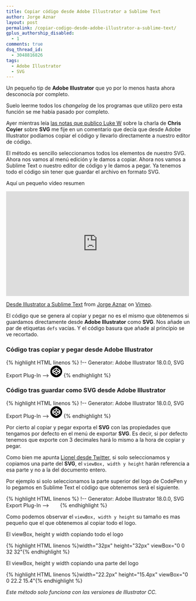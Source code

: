```yaml
---
title: Copiar código desde Adobe Illustrator a Sublime Text
author: Jorge Aznar
layout: post
permalink: /copiar-codigo-desde-adobe-illustrator-a-sublime-text/
gplus_authorship_disabled:
  - 1
comments: true
dsq_thread_id:
  - 3048816826
tags:
  - Adobe Illustrator
  - SVG
---
```

Un pequeño tip de **Adobe Illustrator** que yo por lo menos hasta ahora desconocía por completo.

<!--more-->

Suelo leerme todos los *changelog* de los programas que utilizo pero esta función se me había pasado por completo.

Ayer mientras leía [las notas que publico Luke W][1] sobre la charla de **Chris Coyier** sobre **SVG** me fije en un comentario que decía que desde Adobe Illustrator podíamos copiar el código y llevarlo directamente a nuestro editor de código.

El método es sencillo seleccionamos todos los elementos de nuestro SVG. Ahora nos vamos al menú edición y le damos a copiar. Ahora nos vamos a Sublime Text o nuestro editor de código y le damos a pegar. Ya tenemos todo el código sin tener que guardar el archivo en formato SVG.

Aquí un pequeño vídeo resumen

<iframe src="http://player.vimeo.com/video/107021194" width="500" height="286" frameborder="0" webkitallowfullscreen mozallowfullscreen allowfullscreen></iframe> <p><a href="http://vimeo.com/107021194">Desde Illustrator a Sublime Text</a> from <a href="http://vimeo.com/jorgeatgu">Jorge Aznar</a> on <a href="https://vimeo.com">Vimeo</a>.</p>


El código que se genera al copiar y pegar no es el mismo que obtenemos si guardamos directamente desde **Adobe Illustrator** como **SVG**. Nos añade un par de etiquetas `defs` vacías. Y el código basura que añade al principio se ve recortado.

### Código tras copiar y pegar desde Adobe Illustrator

{% highlight HTML linenos %}
!-- Generator: Adobe Illustrator 18.0.0, SVG Export Plug-In  -->
<svg version="1.1"
	 xmlns="http://www.w3.org/2000/svg" xmlns:xlink="http://www.w3.org/1999/xlink" xmlns:a="http://ns.adobe.com/AdobeSVGViewerExtensions/3.0/"
	 x="0px" y="0px" width="32px" height="32px" viewBox="0 0 32 32" enable-background="new 0 0 32 32" xml:space="preserve">
<defs>
</defs>
<circle cx="16" cy="16" r="16"/>
<polygon fill="none" stroke="#FFFFFF" stroke-width="2" stroke-linejoin="round" points="16.2,6.2 6.2,12.8 16.2,19.6 26.4,12.8 "/>
<polygon fill="none" stroke="#FFFFFF" stroke-width="2" stroke-linejoin="round" points="16.2,12.4 6.2,18.9 16.2,25.7 26.4,18.9
	"/>
<line fill="none" stroke="#FFFFFF" stroke-width="2" x1="16.2" y1="6.2" x2="16.2" y2="13.3"/>
<line fill="none" stroke="#FFFFFF" stroke-width="2" x1="16.2" y1="19.6" x2="16.2" y2="24.8"/>
<line fill="none" stroke="#FFFFFF" stroke-width="2" x1="6.2" y1="12.8" x2="6.2" y2="18.6"/>
<line fill="none" stroke="#FFFFFF" stroke-width="2" x1="26.4" y1="12.8" x2="26.4" y2="18.6"/>
</svg>
{% endhighlight %}

### Código tras guardar como SVG desde Adobe Illustrator

{% highlight HTML linenos %}
!-- Generator: Adobe Illustrator 18.0.0, SVG Export Plug-In  -->
<svg version="1.1"
	 xmlns="http://www.w3.org/2000/svg" xmlns:xlink="http://www.w3.org/1999/xlink" xmlns:a="http://ns.adobe.com/AdobeSVGViewerExtensions/3.0/"
	 x="0px" y="0px" width="32px" height="32px" viewBox="0 0 32 32" enable-background="new 0 0 32 32" xml:space="preserve">
<defs>
</defs>
<circle cx="16" cy="16" r="16"/>
<polygon fill="none" stroke="#FFFFFF" stroke-width="2" stroke-linejoin="round" points="16.2,6.2 6.2,12.8 16.2,19.6 26.4,12.8 "/>
<polygon fill="none" stroke="#FFFFFF" stroke-width="2" stroke-linejoin="round" points="16.2,12.4 6.2,18.9 16.2,25.7 26.4,18.9
	"/>
<line fill="none" stroke="#FFFFFF" stroke-width="2" x1="16.2" y1="6.2" x2="16.2" y2="13.3"/>
<line fill="none" stroke="#FFFFFF" stroke-width="2" x1="16.2" y1="19.6" x2="16.2" y2="24.8"/>
<line fill="none" stroke="#FFFFFF" stroke-width="2" x1="6.2" y1="12.8" x2="6.2" y2="18.6"/>
<line fill="none" stroke="#FFFFFF" stroke-width="2" x1="26.4" y1="12.8" x2="26.4" y2="18.6"/>
</svg>
{% endhighlight %}

Por cierto al copiar y pegar exporta el **SVG** con las propiedades que tengamos por defecto en el menú de exportar **SVG**. Es decir, si por defecto tenemos que exporte con 3 decimales hará lo mismo a la hora de copiar y pegar.

Como bien me apunta [Lionel desde Twitter][2], si solo seleccionamos y copiamos una parte del **SVG**, el `viewBox, width y height` harán referencia a esa parte y no a la del documento entero.

Por ejemplo si solo seleccionamos la parte superior del logo de CodePen y lo pegamos en Sublime Text el código que obtenemos será el siguiente.

{% highlight HTML linenos %}
!-- Generator: Adobe Illustrator 18.0.0, SVG Export Plug-In  -->
<svg version="1.1"
	 xmlns="http://www.w3.org/2000/svg" xmlns:xlink="http://www.w3.org/1999/xlink" xmlns:a="http://ns.adobe.com/AdobeSVGViewerExtensions/3.0/"
	 x="0px" y="0px" width="22.2px" height="15.4px" viewBox="0 0 22.2 15.4" enable-background="new 0 0 22.2 15.4"
	 xml:space="preserve">
<defs>
</defs>
<polygon fill="none" stroke="#FFFFFF" stroke-width="2" stroke-linejoin="round" points="11,1 1,7.6 11,14.4 21.2,7.6 "/>
</svg>
{% endhighlight %}

Como podemos observar el `viewBox, width y height` su tamaño es mas pequeño que el que obtenemos al copiar todo el logo.

El viewBox, height y width copiando todo el logo

{% highlight HTML linenos %}width="32px" height="32px" viewBox="0 0 32 32"{% endhighlight %}

El viewBox, height y width copiando una parte del logo

{% highlight HTML linenos %}width="22.2px" height="15.4px" viewBox="0 0 22.2 15.4"{% endhighlight %}

*Este método solo funciona con las versiones de Illustrator CC.*

 [1]: http://www.lukew.com/ff/entry.asp?1921
 [2]: https://twitter.com/elrumordelaluz/status/514716225386344448
